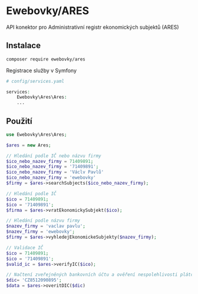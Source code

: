 
# Ewebovky/ARES

API konektor pro Administrativní registr ekonomických subjektů (ARES)


## Instalace

```bash
composer require ewebovky/ares
```
    
Registrace služby v Symfony
```php
# config/services.yaml

services:
    Ewebovky\Ares\Ares:
    ...
```
## Použití

```php
use Ewebovky\Ares\Ares;

$ares = new Ares;

// Hledání podle IČ nebo názvu firmy
$ico_nebo_nazev_firmy = 71409891;
$ico_nebo_nazev_firmy = '71409891';
$ico_nebo_nazev_firmy = 'Václv Pavlů'
$ico_nebo_nazev_firmy = 'ewebovky'
$firmy = $ares->searchSubjects($ico_nebo_nazev_firmy);

// Hledání podle IČ
$ico = 71409891;
$ico = '71409891';
$firma = $ares->vratEkonomickySubjekt($ico);

// Hledání podle názvu firmy
$nazev_firmy = 'vaclav pavlu';
$nazev_firmy = 'ewebovky';
$firmy = $ares->vyhledejEkonomickeSubjekty($nazev_firmy);

// Validace IČ
$ico = 71409891;
$ico = '71409891';
$valid_ic = $ares->verifyIC($ico);

// Načtení zveřejněných bankovních účtu a ověření nespolehlivosti plátce u MFČR
$dic= 'CZ8512090895';
$data = $ares->overitDIC($dic)
```

